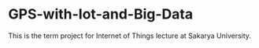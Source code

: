 # GPS-with-Iot-and-Big-Data
This is the term project for Internet of Things lecture at Sakarya University.
